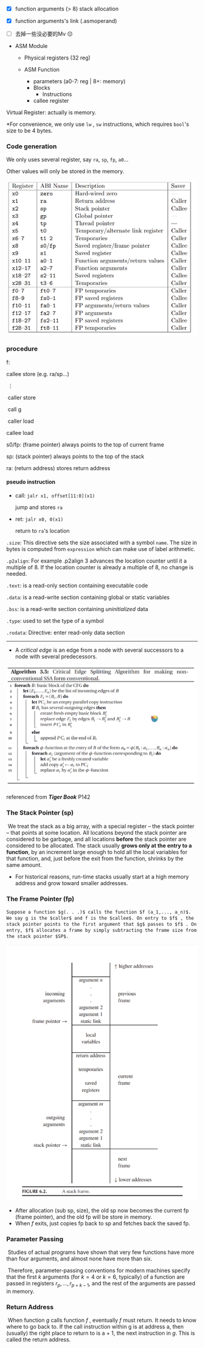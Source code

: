 - [x] function arguments (> 8) stack allocation
- [x] function arguments's link (.asmoperand)
- [ ] 去掉一些没必要的Mv :pensive:


- ASM Module
  - Physical registers (32 reg)


  - ASM Function

    - parameters (a0-7: reg | 8+: memory)
    - Blocks
      - Instructions
    - callee register
    

Virtual Register: actually is memory.



*For convenience, we only use `lw` , `sw` instructions, which requires `bool`'s size to be 4 bytes.



### Code generation

We only uses several register, say `ra`, `sp`, `fp`, `a0`...

Other values will only be stored in the memory.

![](static/callingconv.png)

### procedure

f:

callee store (e.g. ra/sp...)

​	$\vdots$

​	caller store

​	call g

​	caller load

callee load



s0/fp: (frame pointer) always points to the top of current frame

sp: (stack pointer) always points to the top of the stack

ra: (return address) stores return address

#### pseudo instruction

- call: `jalr x1, offset[11:0](x1)` 

  jump and stores `ra`

- ret:  `jalr x0, 0(x1)` 

  return to `ra`'s location



`.size`: This directive sets the size associated with a symbol `name`. The size in bytes is computed from `expression` which can make use of label arithmetic.

`.p2align`: For example .p2align 3 advances the location counter until it a multiple of 8. If the location counter is already a multiple of 8, no change is needed. 

`.text`:  is a read-only section containing executable code

`.data`:  is a read-write section containing global or static variables

`.bss`:  is a read-write section containing *uninitialized* data

`.type`: used to set the type of a symbol

`.rodata`: Directive: enter read-only data section

---

- A *critical edge* is an edge from a node with several successors to a node with several predecessors.

![](static/Snipaste_2022-12-22_20-43-51.png)

referenced from ***Tiger Book*** P142

### The Stack Pointer (sp)

​	We treat the stack as a big array, with a special register – the stack pointer – that points at some location. All locations beyond the stack pointer are considered to be garbage, and all locations **before** the stack pointer are considered to be allocated. The stack usually **grows only at the entry to a function**, by an increment large enough to hold all the local variables for that function, and, just before the exit from the function, shrinks by the same amount.

- For historical reasons, run-time stacks usually start at a high memory address and grow toward smaller addresses.

### The Frame Pointer (fp)

 	Suppose a function $g(. . .)$ calls the function $f (a_1,..., a_n)$. We say g is the $caller$ and f is the $callee$. On entry to $f$ , the stack pointer points to the first argument that $g$ passes to $f$ . On entry, $f$ allocates a frame by simply subtracting the frame size from the stack pointer $SP$.

![](static/Snipaste_2022-12-17_21-33-33.png)

- After allocation (sub sp, size), the old sp now becomes the current fp (frame pointer), and the old fp will be store in memory.
- When $f$ exits, just copies fp back to sp and fetches back the saved fp.

### Parameter Passing

​	 Studies of actual programs have shown that very few functions have more than four arguments, and almost none have more than six.

​	Therefore, parameter-passing conventions for modern machines specify that the first $k$ arguments (for $k = 4$ or $k = 6$, typically) of a function are passed in registers $r_p, ...,r_{p+k−1}$, and the rest of the arguments are passed in memory.



### Return Address

​	When function $g$ calls function $f$ , eventually $f$ must return. It needs to know where to go back to. If the call instruction within g is at address a, then (usually) the right place to return to is a + 1, the next instruction in $g$. This is called the return address.